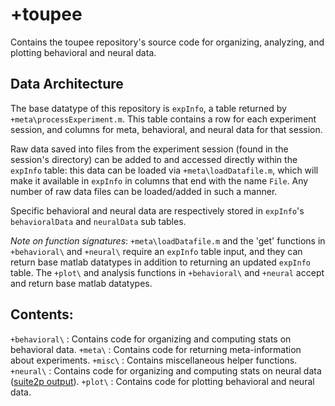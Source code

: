 # +toupee

Contains the toupee repository's source code for organizing, analyzing, and plotting behavioral and neural data.

## Data Architecture

The base datatype of this repository is `expInfo`, a table returned by `+meta\processExperiment.m`. This table contains a row for each experiment session, and columns for meta, behavioral, and neural data for that session. 

Raw data saved into files from the experiment session (found in the session's directory) can be added to and accessed directly within the `expInfo` table: this data can be loaded via `+meta\loadDatafile.m`, which will make it available in `expInfo` in columns that end with the name `File`. Any number of raw data files can be loaded/added in such a manner.

Specific behavioral and neural data are respectively stored in `expInfo`'s `behavioralData` and `neuralData` sub tables. 

*Note on function signatures*: `+meta\loadDatafile.m` and the 'get' functions in `+behavioral\` and `+neural\` require an `expInfo` table input, and they can return base matlab datatypes in addition to returning an updated `expInfo` table. The `+plot\` and analysis functions  in `+behavioral\` and `+neural` accept and return base matlab datatypes.

## Contents:

`+behavioral\` : Contains code for organizing and computing stats on behavioral data.
`+meta\` : Contains code for returning meta-information about experiments.
`+misc\` : Contains miscellaneous helper functions.
`+neural\` : Contains code for organizing and computing stats on neural data ([suite2p output](https://github.com/MouseLand/suite2p)).
`+plot\` : Contains code for plotting behavioral and neural data.